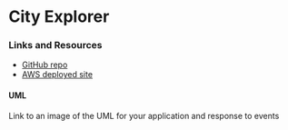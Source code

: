 # City Explorer

### Links and Resources
* [GitHub repo](https://github.com/EmeryP/city-explorer)
* [AWS deployed site](http://city-explorer-emery.s3-website-us-east-1.amazonaws.com/)


#### UML
Link to an image of the UML for your application and response to events
